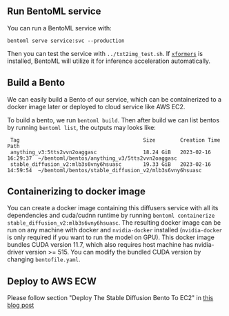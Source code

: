 ## Run BentoML service

You can run a BentoML service with:

```
bentoml serve service:svc --production
```

Then you can test the service with `../txt2img_test.sh`. If [`xformers`](https://github.com/facebookresearch/xformers) is installed, BentoML will utilize it for inference acceleration automatically.

## Build a Bento

We can easily build a Bento of our service, which can be containerized to a docker image later or deployed to cloud service like AWS EC2.

To build a bento, we run `bentoml build`. Then after build we can list bentos by running `bentoml list`, the outputs may looks like:

```
 Tag                                        Size        Creation Time        Path
 anything_v3:5tts2vvn2oaggasc               18.24 GiB   2023-02-16 16:29:37  ~/bentoml/bentos/anything_v3/5tts2vvn2oaggasc
 stable_diffusion_v2:mlb3s6vny6hsuasc       19.33 GiB   2023-02-16 14:59:54  ~/bentoml/bentos/stable_diffusion_v2/mlb3s6vny6hsuasc
 ```

## Containerizing to docker image

You can create a docker image containing this diffusers service with all its dependencies and cuda/cudnn runtime by running `bentoml containerize stable_diffusion_v2:mlb3s6vny6hsuasc`. The resulting docker image can be run on any machine with docker and `nvidia-docker` installed (`nvidia-docker` is only required if you want to run the model on GPU). This docker image bundles CUDA version 11.7, which also requires host machine has nvidia-driver version >= 515. You can modify the bundled CUDA version by changing `bentofile.yaml`.

## Deploy to AWS ECW

Please follow section "Deploy The Stable Diffusion Bento To EC2" in [this blog post](https://modelserving.com/blog/deploying-your-own-stable-diffusion-service-mz9wk)
